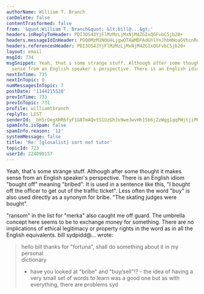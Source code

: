 ```yaml
---
authorName: William T. Branch
canDelete: false
contentTrasformed: false
from: '&quot;William T. Branch&quot; &lt;bill@...&gt;'
headers.inReplyToHeader: PDI3OS43YjFlMzMzLjMxNjM4ZGIxQGFvbC5jb20+
headers.messageIdInHeader: PDQ0MzM1N0U4LjgwOTAwMDFAdGhlYnJhbmNoaGVhcnRoLm5ldD4=
headers.referencesHeader: PDI3OS43YjFlMzMzLjMxNjM4ZGIxQGFvbC5jb20+
layout: email
msgId: 734
msgSnippet: Yeah, that s some strange stuff. Although after some thought it makes
  sense from an English speaker s perspective. There is an English idiom bought off
nextInTime: 735
nextInTopic: 0
numMessagesInTopic: 7
postDate: '1144215528'
prevInTime: 733
prevInTopic: 731
profile: williamtbranch
replyTo: LIST
senderId: _bh5rOegXHR6fyF1G8TmAQxtS1UzGhJo9weJwvHh15b6j2zWgg1qqPWjtjiPKApNmR-8SYDv6Mb_Rt4wN7lkxvitHXUO6cX8W5iClDzJOIk8nU0tFQ
spamInfo.isSpam: false
spamInfo.reason: '12'
systemMessage: false
title: 'Re: [glosalist] sort nof tutor'
topicId: 723
userId: 224099157
---
```


Yeah, that's some strange stuff. Although after some thought it makes 
sense from an English speaker's perspective. There is an English idiom 
"bought off" meaning "bribed". It is used in a sentence like this, "I 
bought off the officer to get out of the traffic ticket". Less often the 
word "buy" is also used directly as a synonym for bribe. "The skating 
judges were bought".

"ransom" in the list for "merka" also caught me off guard. The umbrella 
concept here seems to be to exchange money for something. There are no 
implications of ethical legitimacy or property rights in the word as in 
all the English equivalents.
bill
sydpidd@... wrote:

> hello bill
> thanks for "fortuna", shall do something about it in my personal  
> dictionary
> - have you looked at "bribe" and "buy/sell"!? - the idea of having a  
> very
> small set of words to learn was a good one but as with everything, 
> there  are
> problems
> syd



